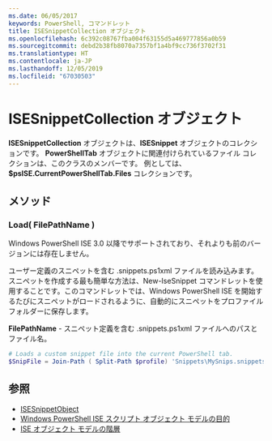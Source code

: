 ```yaml
---
ms.date: 06/05/2017
keywords: PowerShell, コマンドレット
title: ISESnippetCollection オブジェクト
ms.openlocfilehash: 6c392c08767fba004f63155d5a469777856a0b59
ms.sourcegitcommit: debd2b38fb8070a7357bf1a4bf9cc736f3702f31
ms.translationtype: HT
ms.contentlocale: ja-JP
ms.lasthandoff: 12/05/2019
ms.locfileid: "67030503"
---
```

# <a name="the-isesnippetcollection-object"></a>ISESnippetCollection オブジェクト

**ISESnippetCollection** オブジェクトは、**ISESnippet** オブジェクトのコレクションです。 **PowerShellTab** オブジェクトに関連付けられているファイル コレクションは、このクラスのメンバーです。 例としては、 **$psISE.CurrentPowerShellTab.Files** コレクションです。

## <a name="methods"></a>メソッド

### <a name="load-filepathname-"></a>Load\( FilePathName \)

Windows PowerShell ISE 3.0 以降でサポートされており、それよりも前のバージョンには存在しません。

ユーザー定義のスニペットを含む .snippets.ps1xml ファイルを読み込みます。 スニペットを作成する最も簡単な方法は、New-IseSnippet コマンドレットを使用することです。このコマンドレットでは、Windows PowerShell ISE を開始するたびにスニペットがロードされるように、自動的にスニペットをプロファイル フォルダーに保存します。

**FilePathName** - スニペット定義を含む .snippets.ps1xml ファイルへのパスとファイル名。

```powershell
# Loads a custom snippet file into the current PowerShell tab.
$SnipFile = Join-Path ( Split-Path $profile) 'Snippets\MySnips.snippets.ps1xml' $psISE.CurrentPowerShellTab.Snippets.Add($SnipPath)
```

## <a name="see-also"></a>参照

- [ISESnippetObject](The-ISESnippetObject.md)
- [Windows PowerShell ISE スクリプト オブジェクト モデルの目的](Purpose-of-the-Windows-PowerShell-ISE-Scripting-Object-Model.md)
- [ISE オブジェクト モデルの階層](The-ISE-Object-Model-Hierarchy.md)
